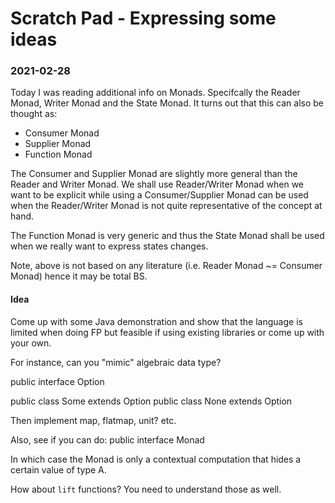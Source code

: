 # Scratch Pad - Expressing some ideas 

### 2021-02-28

Today I was reading additional info on Monads.  Specifcally the Reader Monad, Writer Monad and the
State Monad.  It turns out that this can also be thought as:

- Consumer Monad
- Supplier Monad
- Function Monad

The Consumer and Supplier Monad are slightly more general than the Reader and Writer Monad.
We shall use Reader/Writer Monad when we want to be explicit while using a Consumer/Supplier Monad 
can be used when the Reader/Writer Monad is not quite representative of the concept at hand.

The Function Monad is very generic and thus the State Monad shall be used when we really
want to express states changes.

Note, above is not based on any literature (i.e. Reader Monad ~= Consumer Monad) hence it
may be total BS.

#### Idea 

Come up with some Java demonstration and show that the language is limited when doing FP but
feasible if using existing libraries or come up with your own.

For instance, can you "mimic" algebraic data type?

public interface Option<A>

public class Some<A> extends Option
public class None<A> extends Option

Then implement map, flatmap, unit? etc.

Also, see if you can do:
public interface Monad<A>

In which case the Monad is only a contextual computation that hides a certain value of type A.

How about `lift` functions?  You need to understand those as well.

